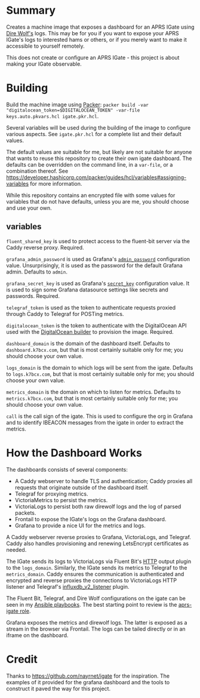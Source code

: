 # Summary

Creates a machine image that exposes a dashboard for an APRS IGate using [Dire Wolf's](https://github.com/wb2osz/direwolf) logs. This may be for you if you want to expose your APRS IGate's logs to interested hams or others, or if you merely want to make it accessible to yourself remotely.

This does not create or configure an APRS IGate - this project is about making your IGate observable.

# Building

Build the machine image using [Packer](https://packer.io): `packer build -var "digitalocean_token=$DIGITALOCEAN_TOKEN" -var-file keys.auto.pkvars.hcl igate.pkr.hcl`.

Several variables will be used during the building of the image to configure various aspects. See `igate.pkr.hcl` for a complete list and their default values.

The default values are suitable for me, but likely are not suitable for anyone that wants to reuse this repository to create their own igate dashboard. The defaults can be overridden on the command line, in a `var-file`, or a combination thereof. See https://developer.hashicorp.com/packer/guides/hcl/variables#assigning-variables for more information.

While this repository contains an encrypted file with some values for variables that do not have defaults, unless you are me, you should choose and use your own.

## variables
`fluent_shared_key` is used to protect access to the fluent-bit server via the Caddy reverse proxy. Required.

`grafana_admin_password` is used as Grafana's [`admin_password`](https://grafana.com/docs/grafana/latest/setup-grafana/configure-grafana/#admin_password) configuration value. Unsurprisingly, it is used as the password for the default Grafana admin. Defaults to `admin`.

`grafana_secret_key` is used as Grafana's [`secret_key`](https://grafana.com/docs/grafana/latest/setup-grafana/configure-grafana/#secret_key) configuration value. It is used to sign some Grafana datasource settings like secrets and passwords. Required.

`telegraf_token` is used as the token to authenticate requests proxied through Caddy to Telegraf for POSTing metrics.

`digitalocean_token` is the token to authenticate with the DigitalOcean API used with the [DigitalOcean builder](https://developer.hashicorp.com/packer/integrations/digitalocean/digitalocean/latest/components/builder/digitalocean#required:) to provision the image. Required.

`dashboard_domain` is the domain of the dashboard itself. Defaults to `dashboard.k7bcx.com`, but that is most certainly suitable only for me; you should choose your own value.

`logs_domain` is the domain to which logs will be sent from the igate. Defaults to `logs.k7bcx.com`, but that is most certainly suitable only for me; you should choose your own value.

`metrics_domain` is the domain on which to listen for metrics. Defaults to `metrics.k7bcx.com`, but that is most certainly suitable only for me; you should choose your own value.

`call` is the call sign of the igate. This is used to configure the org in Grafana and to identify IBEACON messages from the igate in order to extract the metrics.

# How the Dashboard Works

The dashboards consists of several components:
* A Caddy webserver to handle TLS and authentication; Caddy proxies all requests that originate outside of the dashboard itself.
* Telegraf for proxying metrics.
* VictoriaMetrics to persist the metrics.
* VictoriaLogs to persist both raw direwolf logs and the log of parsed packets.
* Frontail to expose the IGate's logs on the Grafana dashboard.
* Grafana to provide a nice UI for the metrics and logs.

A Caddy webserver reverse proxies to Grafana, VictoriaLogs, and Telegraf. Caddy also handles provisioning and renewing LetsEncrypt certificates as needed.

The IGate sends its logs to VictoriaLogs via Fluent Bit's [HTTP](https://docs.fluentbit.io/manual/pipeline/outputs/http) output plugin to the `logs_domain`. Similarly, the IGate sends its metrics to Telegraf to the `metrics_domain`. Caddy ensures the communication is authenticated and encrypted and reverse proxies the connections to VictoriaLogs HTTP listener and Telegraf's [influxdb_v2_listener](https://github.com/influxdata/telegraf/blob/master/plugins/inputs/influxdb_v2_listener/README.md) plugin.

The Fluent Bit, Telegraf, and Dire Wolf configurations on the igate can be seen in my [Ansible playbooks](https://github.com/bhcleek/ansible-playbooks). The best starting point to review is the [aprs-igate role](https://github.com/bhcleek/ansible-playbooks/tree/main/roles/aprs-igate).

Grafana exposes the metrics and direwolf logs. The latter is exposed as a stream in the browser via Frontail. The logs can be tailed directly or in an iframe on the dashboard.

# Credit

Thanks to https://github.com/nayrnet/igate for the inspiration. The examples of it provided for the grafana dashboard and the tools to construct it paved the way for this project.
